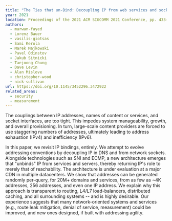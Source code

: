 ```yaml
---
title: "The Ties that un-Bind: Decoupling IP from web services and sockets for robust addressing agility at CDN-scale"
year: 2021
location: Proceedings of the 2021 ACM SIGCOMM 2021 Conference, pp. 433–446. 2021.
authors:
  - marwan-fayed
  - Lorenz Bauer
  - vasilis-giotsas
  - Sami Kerola
  - Marek Majkowski
  - Pavel Odinstov
  - Jakub Sitnicki
  - Taejoong Chung
  - Dave Levin
  - Alan Mislove
  - christopher-wood
  - nick-sullivan
url: https://doi.org/10.1145/3452296.3472922
related_areas:
  - security
  - measurement
---
```


The couplings between IP addresses, names of content or services, and socket interfaces, are too tight. This impedes system manageability, growth, and overall provisioning. In turn, large-scale content providers are forced to use staggering numbers of addresses, ultimately leading to address exhaustion (IPv4) and inefficiency (IPv6).

In this paper, we revisit IP bindings, entirely. We attempt to evolve addressing conventions by decoupling IP in DNS and from network sockets. Alongside technologies such as SNI and ECMP, a new architecture emerges that "unbinds" IP from services and servers, thereby returning IP's role to merely that of reachability. The architecture is under evaluation at a major CDN in multiple datacenters. We show that addresses can be generated randomly per-query, for 20M+ domains and services, from as few as ~4K addresses, 256 addresses, and even one IP address. We explain why this approach is transparent to routing, L4/L7 load-balancers, distributed caching, and all surrounding systems -- and is highly desirable. Our experience suggests that many network-oriented systems and services (e.g., route leak mitigation, denial of service, measurement) could be improved, and new ones designed, if built with addressing agility.
